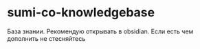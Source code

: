 # sumi-co-knowledgebase
База знании.
Рекомендую открывать в obsidian.
Если есть чем дополнить не стесняйтесь
